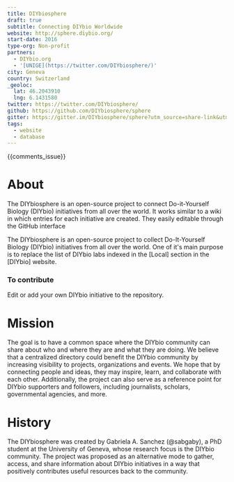```yaml
---
title: DIYbiosphere
draft: true
subtitle: Connecting DIYbio Worldwide
website: http://sphere.diybio.org/
start-date: 2016
type-org: Non-profit
partners:
  - DIYbio.org
  - '[UNIGE](https://twitter.com/DIYbiosphere/)'
city: Geneva
country: Switzerland
_geoloc:
  lat: 46.2043910
  lng: 6.1431580
twitter: https://twitter.com/DIYbiosphere/
github: https://github.com/DIYbiosphere/sphere
gitter: https://gitter.im/DIYbiosphere/sphere?utm_source=share-link&utm_medium=link&utm_campaign=share-link
tags:
  - website
  - database
---
```


{{comments_issue}}

# About
The DIYbiosphere is an open-source project to connect Do-it-Yourself Biology (DIYbio) initiatives from all over the world. It works similar to a wiki in which entries for each initiative are created. They easily editable through the GitHub interface

The DIYbiosphere is an open-source project to collect Do-It-Yourself Biology (DIYbio) initiatives from all over the world. One of it's main purpose is to replace the list of DIYbio labs indexed in the [Local] section in the [DIYbio] website.

### To contribute
Edit or add your own DIYbio initiative to the repository.


# Mission
The goal is to have a common space where the DIYbio community can share about who and where they are and what they are doing. We believe that a centralized directory could benefit the DIYbio community by increasing visibility to projects, organizations and events. We hope that by connecting people and ideas, they may inspire, learn, and collaborate with each other. Additionally, the project can also serve as a reference point for DIYbio supporters and followers, including journalists, scholars, governmental agencies, and more.


# History
The DIYbiosphere was created by Gabriela A. Sanchez (@sabgaby), a PhD student at the University of Geneva, whose research focus is the DIYbio community. The project was proposed as an alternative mode to gather, access, and share information about DIYbio initiatives in a way that positively contributes useful resources back to the community.
